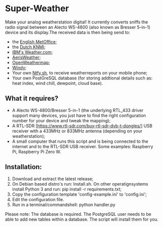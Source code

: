 # Super-Weather
Make your analog weatherstation digital! It currently converts sniffs the radio signal between an Alecto WS-4800 (also known as Bresser 5-in-1) device and its display.The received data is then being send to:
- the [English MetOffice](https://wow.metoffice.gov.uk/);
- the [Dutch KNMI](https://wow.knmi.nl/);
- [IBM's Weather.com](https://support.weather.com/s/article/PWS-Upload-Protocol?language=en_US);
- [AerisWeather](https://www.pwsweather.com/aerisweather);
- [OpenWeathermap](https://openweathermap.org);
- [Windy](https://windy.com);
- Your own [Ntfy.sh](https://ntfy.sh/), to receive weatherreports on your mobile phone;
- Your own PostGreSQL database (for storing addtional details such as: heat index, wind chill, dewpoint, cloud base).

## What it requires?
- A Alecto WS-4800/Bresser 5-in-1 (the underlying RTL_433 driver support many devices, you just have to find the right configuration number for your device and tweak the mapping);
- A RTL-SDR [https://www.rtl-sdr.com/buy-rtl-sdr-dvb-t-dongles/] USB receiver with a 433MHz or 833MHz antenna (depending on your weatherstation);
- A small computer that runs this script and is being connected to the internet and to the RTL-SDR USB receiver. Some examples: Raspberry Pi, Raspberry Pi Zero W.

## Installation:
1. Download and extract the latest release;
2. On Debian based distro's run: Install.sh. On other operatignsystems install Python 3 and run: pip install -r requirements.txt;
3. Copy the configuration template 'config-example.ini' to 'config.ini';
4. Edit the configuration file.
5. Run in a terminal/commandshell: python handler.py

Please note: The database is required. The PostgreSQL user needs to be able to add new tables within a database. The script will install them for you.
